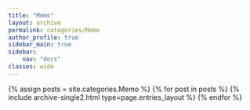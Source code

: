 ```yaml
---
title: "Memo"
layout: archive
permalink: categories/Memo
author_profile: true
sidebar_main: true
sidebar:
    nav: "docs"
classes: wide
---
```


{% assign posts = site.categories.Memo %}
{% for post in posts %} {% include archive-single2.html type=page.entries_layout %} {% endfor %}